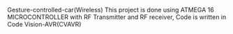 Gesture-controlled-car(Wireless)
This project is done using ATMEGA 16 MICROCONTROLLER with RF Transmitter and RF receiver,
Code is written in Code Vision-AVR(CVAVR)
